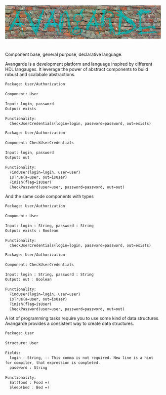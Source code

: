 ![alt text](https://github.com/raventid/avangarde/blob/master/misc/github/logo.jpg "avangarde project")
#

Component base, general purpose, declarative language.

Avangarde is a development platform and language inspired by different HDL langauges. It leverage the power of abstract components to build
robust and scalabale abstractions.

```
Package: User/Authorization

Component: User

Input: login, password
Output: exists

Functionality:
  CheckUserCredentials(login=login, password=password, out=exists)
```

```
Package: User/Authorization

Component: CheckUserCredentials

Input: login, password
Output: out

Functionality:
  FindUser(login=login, user=user)
  IsTrue(a=user, out=isUser)
  Finish(flag=isUser)
  CheckPassword(user=user, password=password, out=out)
```

And the same code components with types

```
Package: User/Authorization

Component: User

Input: login : String, password : String
Output: exists : Boolean

Functionality:
  CheckUserCredentials(login=login, password=password, out=exists)
```

```
Package: User/Authorization

Component: CheckUserCredentials

Input: login : String, password : String
Output: out : Boolean

Functionality:
  FindUser(login=login, user=user)
  IsTrue(a=user, out=isUser)
  Finish(flag=isUser)
  CheckPassword(user=user, password=password, out=out)
```

A lot of programming tasks require you to use some kind of data structures. Avangarde provides a consistent way to create data structures. 

```
Package: User

Structure: User

Fields: 
  login : String, -- This comma is not required. New line is a hint for compiler, that expression is completed.
  password : String

Functionality:
  Eat(food : Food =)
  Sleep(bed : Bed =)
```
